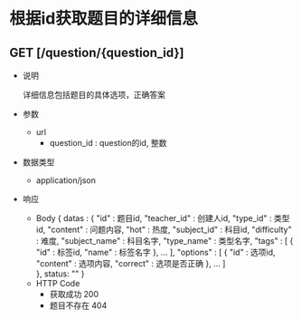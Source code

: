 #  根据id获取题目的详细信息

## GET [/question/{question_id}]
+ 说明

  详细信息包括题目的具体选项，正确答案

+ 参数
  + url
    + question_id : question的id, 整数

+ 数据类型
  + application/json

+ 响应
  + Body
        {
          datas : {
                "id" : 题目id,
                "teacher_id" : 创建人id,
                "type_id" : 类型id,
                "content" : 问题内容,
                "hot" : 热度,
                "subject_id" : 科目id,
                "difficulty" : 难度,
                "subject_name" : 科目名字,
                "type_name" : 类型名字,
                "tags" : [
                  {
                    "id" : 标签id,
                    "name" : 标签名字
                  },
                  ...
                ],
                "options" : [
                  {
                    "id" : 选项id,
                    "content" : 选项内容,
                    "correct" : 选项是否正确
                  },
                  ...
                ]  
          },
          status: ""
        }
  + HTTP Code
    + 获取成功 200
    + 题目不存在 404 
